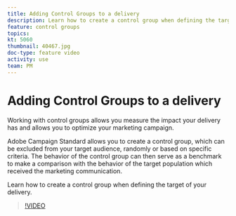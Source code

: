 ```yaml
---
title: Adding Control Groups to a delivery
description: Learn how to create a control group when defining the target of your delivery.
feature: control groups  
topics: 
kt: 5060
thumbnail: 40467.jpg
doc-type: feature video
activity: use
team: PM
---
```


# Adding Control Groups to a delivery

Working with control groups allows you measure the impact your delivery has and allows you to optimize your marketing campaign.  

Adobe Campaign Standard allows you to create a control group, which can be excluded from your target audience, randomly or based on specific criteria. The behavior of the control group can then serve as a benchmark to make a comparison with the behavior of the target population which received the marketing communication.

Learn how to create a control group when defining the target of your delivery.

>[!VIDEO](https://video.tv.adobe.com/v/40467?quality=12)
